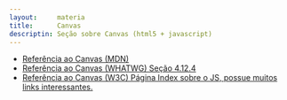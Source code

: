 ```yaml
---
layout:     materia
title:      Canvas
descriptin: Seção sobre Canvas (html5 + javascript)
---
```




- [Referência ao Canvas (MDN)](https://developer.mozilla.org/pt-BR/docs/HTML/Canvas "link-externo")
- [Referência ao Canvas (WHATWG) Seção 4.12.4](http://www.whatwg.org/specs/web-apps/current-work/multipage/the-canvas-element.html#the-canvas-element "link-externo")
- [Referência ao Canvas (W3C) Página Index sobre o JS, possue muitos links interessantes.](http://www.w3.org/TR/html5/scripting-1.html#the-canvas-element "link-externo")